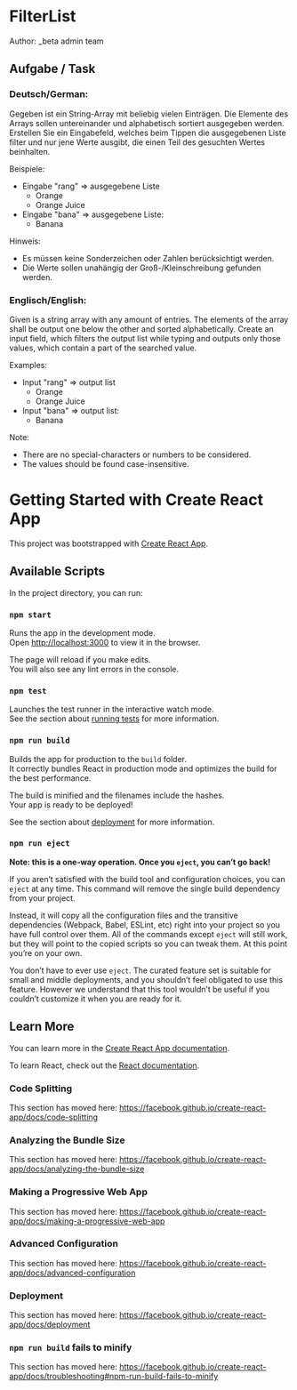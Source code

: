# FilterList

Author: _beta admin team

## Aufgabe / Task

### Deutsch/German:
 
Gegeben ist ein String-Array mit beliebig vielen Einträgen.
Die Elemente des Arrays sollen untereinander und alphabetisch sortiert ausgegeben werden.
Erstellen Sie ein Eingabefeld, welches beim Tippen die ausgegebenen Liste filter und nur jene Werte ausgibt, die einen Teil des gesuchten Wertes beinhalten.

Beispiele: 
- Eingabe "rang" => ausgegebene Liste 
  - Orange
  - Orange Juice
- Eingabe "bana" => ausgegebene Liste:
  - Banana

 Hinweis: 
 - Es müssen keine Sonderzeichen oder Zahlen berücksichtigt werden.
 - Die Werte sollen unahängig der Groß-/Kleinschreibung gefunden werden.


### Englisch/English:
 
Given is a string array with any amount of entries.
The elements of the array shall be output one below the other and sorted alphabetically.
Create an input field, which filters the output list while typing and outputs only those values, which contain a part of the searched value.

Examples: 
- Input "rang" => output list 
  - Orange
  - Orange Juice
- Input "bana" => output list:
  - Banana

 Note: 
 - There are no special-characters or numbers to be considered.
 - The values should be found case-insensitive.



# Getting Started with Create React App

This project was bootstrapped with [Create React App](https://github.com/facebook/create-react-app).

## Available Scripts

In the project directory, you can run:

### `npm start`

Runs the app in the development mode.<br>
Open [http://localhost:3000](http://localhost:3000) to view it in the browser.

The page will reload if you make edits.<br>
You will also see any lint errors in the console.

### `npm test`

Launches the test runner in the interactive watch mode.<br>
See the section about [running tests](https://facebook.github.io/create-react-app/docs/running-tests) for more information.

### `npm run build`

Builds the app for production to the `build` folder.<br>
It correctly bundles React in production mode and optimizes the build for the best performance.

The build is minified and the filenames include the hashes.<br>
Your app is ready to be deployed!

See the section about [deployment](https://facebook.github.io/create-react-app/docs/deployment) for more information.

### `npm run eject`

**Note: this is a one-way operation. Once you `eject`, you can’t go back!**

If you aren’t satisfied with the build tool and configuration choices, you can `eject` at any time. This command will remove the single build dependency from your project.

Instead, it will copy all the configuration files and the transitive dependencies (Webpack, Babel, ESLint, etc) right into your project so you have full control over them. All of the commands except `eject` will still work, but they will point to the copied scripts so you can tweak them. At this point you’re on your own.

You don’t have to ever use `eject`. The curated feature set is suitable for small and middle deployments, and you shouldn’t feel obligated to use this feature. However we understand that this tool wouldn’t be useful if you couldn’t customize it when you are ready for it.

## Learn More

You can learn more in the [Create React App documentation](https://facebook.github.io/create-react-app/docs/getting-started).

To learn React, check out the [React documentation](https://reactjs.org/).

### Code Splitting

This section has moved here: https://facebook.github.io/create-react-app/docs/code-splitting

### Analyzing the Bundle Size

This section has moved here: https://facebook.github.io/create-react-app/docs/analyzing-the-bundle-size

### Making a Progressive Web App

This section has moved here: https://facebook.github.io/create-react-app/docs/making-a-progressive-web-app

### Advanced Configuration

This section has moved here: https://facebook.github.io/create-react-app/docs/advanced-configuration

### Deployment

This section has moved here: https://facebook.github.io/create-react-app/docs/deployment

### `npm run build` fails to minify

This section has moved here: https://facebook.github.io/create-react-app/docs/troubleshooting#npm-run-build-fails-to-minify
